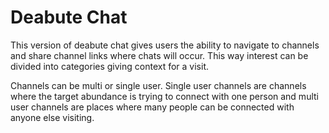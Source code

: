 
# Deabute Chat

This version of deabute chat gives users the ability to navigate to channels and share channel links where chats will occur. This way interest can be divided into categories giving context for a visit.

Channels can be multi or single user. Single user channels are channels where the target abundance is trying to connect with one person and multi user channels are places where many people can be connected with anyone else visiting.
